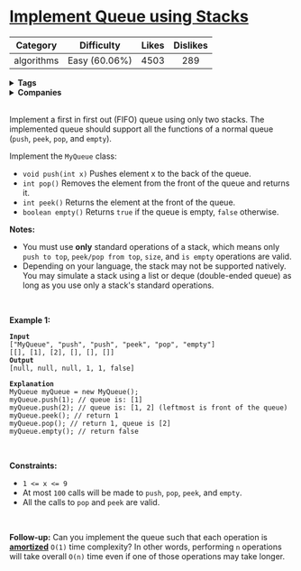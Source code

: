 # [Implement Queue using Stacks](https://leetcode.com/problems/implement-queue-using-stacks/description/)

| Category | Difficulty | Likes | Dislikes |
| :------: | :--------: | :---: | :------: |
| algorithms | Easy (60.06%) | 4503 | 289 |

<details>
  <summary><strong>Tags</strong></summary>

  [stack](https://leetcode.com/tag/stack) | [design](https://leetcode.com/tag/design)

</details>

<details>
  <summary><strong>Companies</strong></summary>

  bloomberg | microsoft

</details>
<br />
<p>Implement a first in first out (FIFO) queue using only two stacks. The implemented queue should support all the functions of a normal queue (<code>push</code>, <code>peek</code>, <code>pop</code>, and <code>empty</code>).</p>

<p>Implement the <code>MyQueue</code> class:</p>

<ul>
  <li><code>void push(int x)</code> Pushes element x to the back of the queue.</li>
  <li><code>int pop()</code> Removes the element from the front of the queue and returns it.</li>
  <li><code>int peek()</code> Returns the element at the front of the queue.</li>
  <li><code>boolean empty()</code> Returns <code>true</code> if the queue is empty, <code>false</code> otherwise.</li>
</ul>

<p><strong>Notes:</strong></p>

<ul>
  <li>You must use <strong>only</strong> standard operations of a stack, which means only <code>push to top</code>, <code>peek/pop from top</code>, <code>size</code>, and <code>is empty</code> operations are valid.</li>
  <li>Depending on your language, the stack may not be supported natively. You may simulate a stack using a list or deque (double-ended queue) as long as you use only a stack's standard operations.</li>
</ul>

<p>&nbsp;</p>
<p><strong class="example">Example 1:</strong></p>

<pre><code><strong>Input</strong>
[&quot;MyQueue&quot;, &quot;push&quot;, &quot;push&quot;, &quot;peek&quot;, &quot;pop&quot;, &quot;empty&quot;]
[[], [1], [2], [], [], []]
<strong>Output</strong>
[null, null, null, 1, 1, false]

<strong>Explanation</strong>
MyQueue myQueue = new MyQueue();
myQueue.push(1); // queue is: [1]
myQueue.push(2); // queue is: [1, 2] (leftmost is front of the queue)
myQueue.peek(); // return 1
myQueue.pop(); // return 1, queue is [2]
myQueue.empty(); // return false</code></pre>

<p>&nbsp;</p>
<p><strong>Constraints:</strong></p>

<ul>
  <li><code>1 &lt;= x &lt;= 9</code></li>
  <li>At most <code>100</code>&nbsp;calls will be made to <code>push</code>, <code>pop</code>, <code>peek</code>, and <code>empty</code>.</li>
  <li>All the calls to <code>pop</code> and <code>peek</code> are valid.</li>
</ul>

<p>&nbsp;</p>
<p><strong>Follow-up:</strong> Can you implement the queue such that each operation is <strong><a href="https://en.wikipedia.org/wiki/Amortized_analysis" target="_blank">amortized</a></strong> <code>O(1)</code> time complexity? In other words, performing <code>n</code> operations will take overall <code>O(n)</code> time even if one of those operations may take longer.</p>


